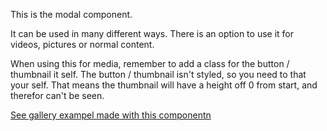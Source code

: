 This is the modal component. 

It can be used in many different ways. There is an option to use it for videos, pictures or normal content. 

When using this for media, remember to add a class for the button / thumbnail it self. 
The button / thumbnail isn't styled, so you need to that your self. 
That means the thumbnail will have a height off 0 from start, and therefor can't be seen. 

[See gallery exampel made with this componentn](/docs/examples/index)